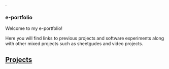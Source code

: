 .
### e-portfolio

Welcome to my e-portfolio!

Here you will find links to previous projects and software experiments along with other mixed projects such as sheetgudes and video projects.

## [Projects](/projects.md)

